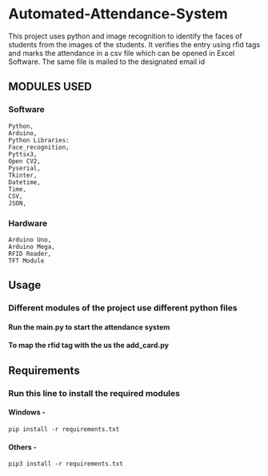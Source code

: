 # Automated-Attendance-System

This project uses python and image recognition to identify the faces of students from the images of the students. It verifies the entry using rfid tags and marks the attendance in a csv file which can be opened in Excel Software. The same file is mailed to the designated email id

## MODULES USED

### Software

    Python,
    Arduino,
    Python Libraries:
    Face_recognition,
    Pyttsx3,
    Open CV2,
    Pyserial,
    Tkinter,
    Datetime,
    Time,
    CSV,
    JSON,

### Hardware

    Arduino Uno,
    Arduino Mega,
    RFID Reader,
    TFT Module

## Usage

### Different modules of the project use different python files  

#### Run the main.py to start the attendance system

#### To map the rfid tag with the us the add_card.py

## Requirements

### Run this line to install the required modules

#### Windows -

    pip install -r requirements.txt

#### Others -

    pip3 install -r requirements.txt
